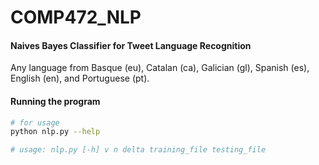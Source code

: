 # COMP472_NLP

#### Naives Bayes Classifier for Tweet Language Recognition

Any language from Basque (eu), Catalan (ca), Galician (gl), Spanish (es), English (en), and Portuguese (pt).


#### Running the program
```sh
# for usage
python nlp.py --help

# usage: nlp.py [-h] v n delta training_file testing_file

```
